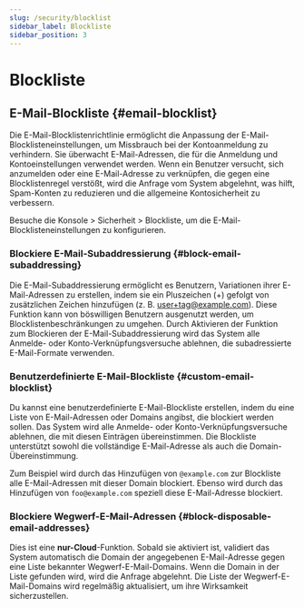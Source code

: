```yaml
---
slug: /security/blocklist
sidebar_label: Blockliste
sidebar_position: 3
---
```


# Blockliste

## E-Mail-Blockliste {#email-blocklist}

Die E-Mail-Blocklistenrichtlinie ermöglicht die Anpassung der E-Mail-Blocklisteneinstellungen, um Missbrauch bei der Kontoanmeldung zu verhindern. Sie überwacht E-Mail-Adressen, die für die Anmeldung und Kontoeinstellungen verwendet werden. Wenn ein Benutzer versucht, sich anzumelden oder eine E-Mail-Adresse zu verknüpfen, die gegen eine Blocklistenregel verstößt, wird die Anfrage vom System abgelehnt, was hilft, Spam-Konten zu reduzieren und die allgemeine Kontosicherheit zu verbessern.

Besuche die <CloudLink to="/security/blocklist"> Konsole > Sicherheit > Blockliste</CloudLink>, um die E-Mail-Blocklisteneinstellungen zu konfigurieren.

### Blockiere E-Mail-Subaddressierung {#block-email-subaddressing}

Die E-Mail-Subaddressierung ermöglicht es Benutzern, Variationen ihrer E-Mail-Adressen zu erstellen, indem sie ein Pluszeichen (+) gefolgt von zusätzlichen Zeichen hinzufügen (z. B. user+tag@example.com). Diese Funktion kann von böswilligen Benutzern ausgenutzt werden, um Blocklistenbeschränkungen zu umgehen. Durch Aktivieren der Funktion zum Blockieren der E-Mail-Subaddressierung wird das System alle Anmelde- oder Konto-Verknüpfungsversuche ablehnen, die subadressierte E-Mail-Formate verwenden.

### Benutzerdefinierte E-Mail-Blockliste {#custom-email-blocklist}

Du kannst eine benutzerdefinierte E-Mail-Blockliste erstellen, indem du eine Liste von E-Mail-Adressen oder Domains angibst, die blockiert werden sollen. Das System wird alle Anmelde- oder Konto-Verknüpfungsversuche ablehnen, die mit diesen Einträgen übereinstimmen. Die Blockliste unterstützt sowohl die vollständige E-Mail-Adresse als auch die Domain-Übereinstimmung.

Zum Beispiel wird durch das Hinzufügen von `@example.com` zur Blockliste alle E-Mail-Adressen mit dieser Domain blockiert. Ebenso wird durch das Hinzufügen von `foo@example.com` speziell diese E-Mail-Adresse blockiert.

### Blockiere Wegwerf-E-Mail-Adressen {#block-disposable-email-addresses}

Dies ist eine **nur-Cloud**-Funktion. Sobald sie aktiviert ist, validiert das System automatisch die Domain der angegebenen E-Mail-Adresse gegen eine Liste bekannter Wegwerf-E-Mail-Domains. Wenn die Domain in der Liste gefunden wird, wird die Anfrage abgelehnt. Die Liste der Wegwerf-E-Mail-Domains wird regelmäßig aktualisiert, um ihre Wirksamkeit sicherzustellen.
